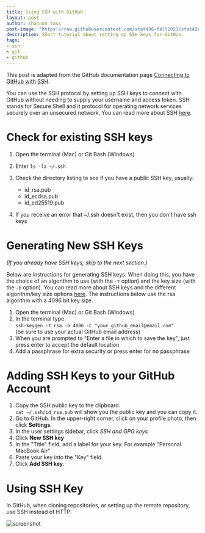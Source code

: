 ```yaml
---
title: Using SSH with GitHub
layout: post
author: shannon_tass
post-image: "https://raw.githubusercontent.com/stat426-fall2021/stat426-fall2021.github.io/main/assets/images/blogimages/github-ssh-pic.png"
description: Short tutorial about setting up SSH keys for GitHub.
tags:
- ssh
- git
- github
---
```



This post is adapted from the GitHub documentation page
[Connecting to GitHub with SSH](https://docs.github.com/en/github/authenticating-to-github/connecting-to-github-with-ssh).

You can use the SSH protocol by setting up SSH keys to connect with GitHub without
needing to supply your username and access token.  SSH stands for Secure Shell
and it protocol for operating network services securely over an unsecured network.
You can read more about SSH [here](https://en.wikipedia.org/wiki/Secure_Shell).

# Check for existing SSH keys
1. Open the terminal (Mac) or Git Bash (Windows)
2. Enter ```ls -la ~/.ssh```
3. Check the directory listing to see if you have a public SSH key, usually:  

   * id_rsa.pub
   * id_ecdsa.pub
   * id_ed25519.pub

4. If you receive an error that ~/.ssh doesn't exist, then you don't have ssh keys

# Generating New SSH Keys
*(If you already have SSH keys, skip to the next section.)*

Below are instructions for generating SSH keys.  When doing this, you have the choice of an algorithm to use (with the `-t` option) and the key size (with the `-b` option).  You can read more about SSH keys and the different algorithm/key size options [here](https://www.ssh.com/academy/ssh/keygen).  The instructions below use the rsa algorithm with a 4096 bit key size.


1. Open the terminal (Mac) or Git Bash (Windows)
2. In the terminal type  
```ssh-keygen -t rsa -b 4096 -C "your_github_email@email.com"```   
(be sure to use your actual GitHub email address)
3. When you are prompted to "Enter a file in which to save the key", just press enter to accept the default location
4.  Add a passphrase for extra security or press enter for no passphrase

# Adding SSH Keys to your GitHub Account

1. Copy the SSH public key to the clipboard.  
```cat ~/.ssh/id_rsa.pub```
will show you the public key and you can copy it.
2. Go to GitHub.  In the upper-right corner, click on your profile photo, then click **Settings**.  
3. In the user settings sidebar, click *SSH and GPG keys*
4. Click **New SSH key**
5. In the "Title" field, add a label for your key.  For example "Personal MacBook Air"
6. Paste your key into the "Key" field.
7. Click **Add SSH key**.

# Using SSH Key
In GitHub, when cloning repositories, or setting up the remote repository, use SSH instead of HTTP:

![screenshot](/assets/images/blogimages/github-ssh.png)
